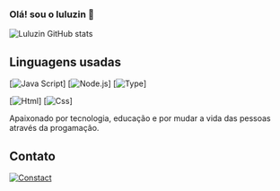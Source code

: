 ### Olá! sou o luluzin 👋


![Luluzin GitHub stats](https://github-readme-stats.vercel.app/api?username=desomorfina&show_icons=true&theme=transparent)

## Linguagens usadas

[![Java Script](https://img.shields.io/badge/JavaScript-F7DF1E?style=for-the-badge&logo=javascript&logoColor=black)]
[![Node.js](https://img.shields.io/badge/Node.js-43853D?style=for-the-badge&logo=node.js&logoColor=white)]
[![Type](https://img.shields.io/badge/TypeScript-007ACC?style=for-the-badge&logo=typescript&logoColor=white)]

[![Html](https://img.shields.io/badge/HTML5-E34F26?style=for-the-badge&logo=html5&logoColor=white)]
[![Css](https://img.shields.io/badge/CSS-239120?&style=for-the-badge&logo=css3&logoColor=white)]

Apaixonado por tecnologia, educação e por mudar a vida das pessoas através da
progamação.

## Contato

[![Constact](https://img.shields.io/badge/Discord-7289DA?style=for-the-badge&logo=discord&logoColor=white)](https://discord.gg/d6GPkbnXXQ)
